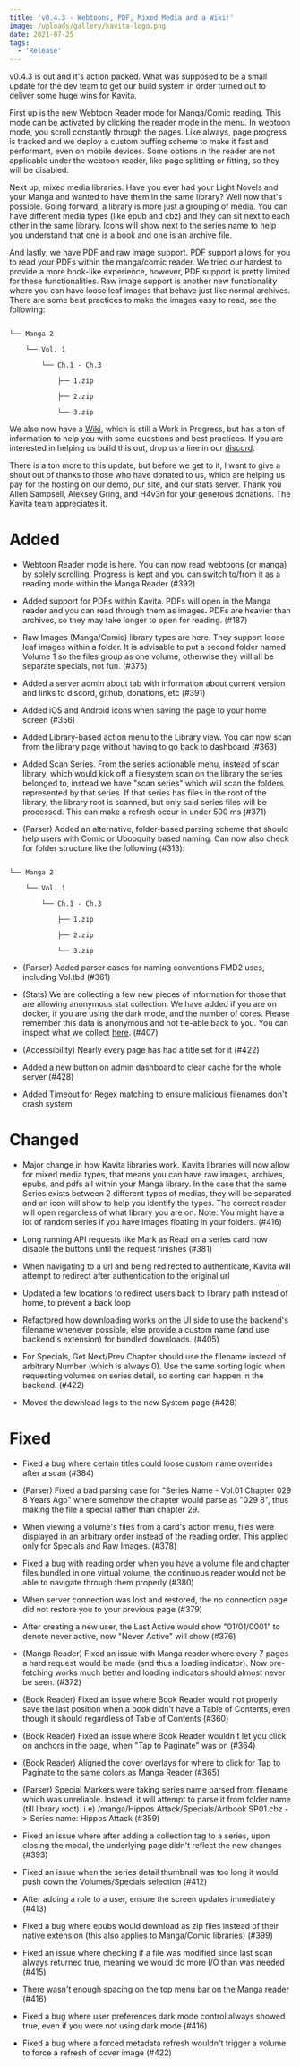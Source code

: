 ```yaml
---
title: 'v0.4.3 - Webtoons, PDF, Mixed Media and a Wiki!'
image: /uploads/gallery/kavita-logo.png
date: 2021-07-25
tags:
  - 'Release'
---
```


v0.4.3 is out and it's action packed. What was supposed to be a small update for the dev team to get our build system in order turned out to deliver some huge wins for Kavita. 



First up is the new Webtoon Reader mode for Manga/Comic reading. This mode can be activated by clicking the reader mode in the menu. In webtoon mode, you scroll constantly through the pages. Like always, page progress is tracked and we deploy a custom buffing scheme to make it fast and performant, even on mobile devices. Some options in the reader are not applicable under the webtoon reader, like page splitting or fitting, so they will be disabled. 



Next up, mixed media libraries. Have you ever had your Light Novels and your Manga and wanted to have them in the same library? Well now that's possible. Going forward, a library is more just a grouping of media. You can have different media types (like epub and cbz) and they can sit next to each other in the same library. Icons will show next to the series name to help you understand that one is a book and one is an archive file. 



And lastly, we have PDF and raw image support. PDF support allows for you to read your PDFs within the manga/comic reader. We tried our hardest to provide a more book-like experience, however, PDF support is pretty limited for these functionalities. Raw image support is another new functionality where you can have loose leaf images that behave just like normal archives. There are some best practices to make the images easy to read, see the following:



```

└── Manga 2

    └── Vol. 1

        └── Ch.1 - Ch.3

            ├── 1.zip

            ├── 2.zip

            └── 3.zip

```



We also now have a [Wiki](https://wiki.kavitareader.com/), which is still a Work in Progress, but has a ton of information to help you with some questions and best practices. If you are interested in helping us build this out, drop us a line in our [discord](https://discord.com/invite/b52wT37kt7).



There is a ton more to this update, but before we get to it, I want to give a shout out of thanks to those who have donated to us, which are helping us pay for the hosting on our demo, our site, and our stats server. Thank you Allen Sampsell, Aleksey Gring, and H4v3n for your generous donations. The Kavita team appreciates it. 





# Added

- Webtoon Reader mode is here. You can now read webtoons (or manga) by solely scrolling. Progress is kept and you can switch to/from it as a reading mode within the Manga Reader (#392)

- Added support for PDFs within Kavita. PDFs will open in the Manga reader and you can read through them as images. PDFs are heavier than archives, so they may take longer to open for reading. (#187)

- Raw Images (Manga/Comic) library types are here. They support loose leaf images within a folder. It is advisable to put a second folder named Volume 1 so the files group as one volume, otherwise they will all be separate specials, not fun. (#375)

- Added a server admin about tab with information about current version and links to discord, github, donations, etc (#391)

- Added iOS and Android icons when saving the page to your home screen (#356)

- Added Library-based action menu to the Library view. You can now scan from the library page without having to go back to dashboard (#363)

- Added Scan Series. From the series actionable menu, instead of scan library, which would kick off a filesystem scan on the library the series belonged to, instead we have "scan series" which will scan the folders represented by that series. If that series has files in the root of the library, the library root is scanned, but only said series files will be processed. This can make a refresh occur in under 500 ms (#371)

- (Parser) Added an alternative, folder-based parsing scheme that should help users with Comic or Ubooquity based naming. Can now also check for folder structure like the following (#313):

```

└── Manga 2

    └── Vol. 1

        └── Ch.1 - Ch.3

            ├── 1.zip

            ├── 2.zip

            └── 3.zip

```

- (Parser) Added parser cases for naming conventions FMD2 uses, including Vol.tbd (#361)

- (Stats) We are collecting a few new pieces of information for those that are allowing anonymous stat collection. We have added if you are on docker, if you are using the dark mode, and the number of cores. Please remember this data is anonymous and not tie-able back to you. You can inspect what we collect [here](https://github.com/Kareadita/KavitaStats/tree/main/Application/Domain/InstallationStatistics). (#407)

- (Accessibility) Nearly every page has had a title set for it (#422)

- Added a new button on admin dashboard to clear cache for the whole server (#428)

- Added Timeout for Regex matching to ensure malicious filenames don't crash system



# Changed

- Major change in how Kavita libraries work. Kavita libraries will now allow for mixed media types, that means you can have raw images, archives, epubs, and pdfs all within your Manga library. In the case that the same Series exists between 2 different types of medias, they will be separated and an icon will show to help you identify the types. The correct reader will open regardless of what library you are on. Note: You  might have a lot of random series if you have images floating in your folders. (#416)

- Long running API requests like Mark as Read on a series card now disable the buttons until the request finishes (#381)

- When navigating to a url and being redirected to authenticate, Kavita will attempt to redirect after authentication to the original url

- Updated a few locations to redirect users back to library path instead of home, to prevent a back loop

- Refactored how downloading works on the UI side to use the backend's filename whenever possible, else provide a custom name (and use backend's extension) for bundled downloads. (#405)

- For Specials, Get Next/Prev Chapter should use the filename instead of arbitrary Number (which is always 0). Use the same sorting logic when requesting volumes on series detail, so sorting can happen in the backend. (#422)

- Moved the download logs to the new System page (#428)



# Fixed

- Fixed a bug where certain titles could loose custom name overrides after a scan (#384)

- (Parser) Fixed a bad parsing case for "Series Name - Vol.01 Chapter 029 8 Years Ago" where somehow the chapter would parse as "029 8", thus making the file a special rather than chapter 29.

- When viewing a volume's files from a card's action menu, files were displayed in an arbitrary order instead of the reading order. This applied only for Specials and Raw Images. (#378)

- Fixed a bug with reading order when you have a volume file and chapter files bundled in one virtual volume, the continuous reader would not be able to navigate through them properly (#380)

- When server connection was lost and restored, the no connection page did not restore you to your previous page (#379)

- After creating a new user, the Last Active would show "01/01/0001" to denote never active, now "Never Active" will show (#376)

- (Manga Reader) Fixed an issue with Manga reader where every 7 pages a hard request would be made (and thus a loading indicator). Now pre-fetching works much better and loading indicators should almost never be seen. (#372)

- (Book Reader) Fixed an issue where Book Reader would not properly save the last position when a book didn't have a Table of Contents, even though it should regardless of Table of Contents (#360)

- (Book Reader) Fixed an issue where Book Reader wouldn't let you click on anchors in the page, when "Tap to Paginate" was on (#364)

- (Book Reader) Aligned the cover overlays for where to click for Tap to Paginate to the same colors as Manga Reader (#365)

- (Parser) Special Markers were taking series name parsed from filename which was unreliable. Instead, it will attempt to parse it from folder name (till library root). i.e) /manga/Hippos Attack/Specials/Artbook SP01.cbz -> Series name: Hippos Attack (#359)

- Fixed an issue where after adding a collection tag to a series, upon closing the modal, the underlying page didn't reflect the new changes (#393)

- Fixed an issue when the series detail thumbnail was too long it would push down the Volumes/Specials selection (#412)

- After adding a role to a user, ensure the screen updates immediately (#413)

- Fixed a bug where epubs would download as zip files instead of their native extension (this also applies to Manga/Comic libraries) (#399)

- Fixed an issue where checking if a file was modified since last scan always returned true, meaning we would do more I/O than was needed (#415)

- There wasn't enough spacing on the top menu bar on the Manga reader (#416)

- Fixed a bug where user preferences dark mode control always showed true, even if you were not using dark mode (#416)

- Fixed a bug where a forced metadata refresh wouldn't trigger a volume to force a refresh of cover image (#422)





